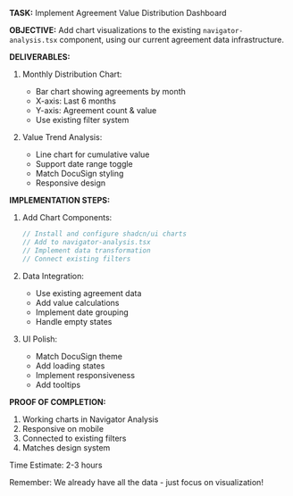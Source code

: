 **TASK:** Implement Agreement Value Distribution Dashboard

**OBJECTIVE:** Add chart visualizations to the existing `navigator-analysis.tsx` component, using our current agreement data infrastructure.

**DELIVERABLES:**

1. Monthly Distribution Chart:
   - Bar chart showing agreements by month
   - X-axis: Last 6 months
   - Y-axis: Agreement count & value
   - Use existing filter system

2. Value Trend Analysis:
   - Line chart for cumulative value
   - Support date range toggle
   - Match DocuSign styling
   - Responsive design

**IMPLEMENTATION STEPS:**

1. Add Chart Components:
   ```typescript
   // Install and configure shadcn/ui charts
   // Add to navigator-analysis.tsx
   // Implement data transformation
   // Connect existing filters
   ```

2. Data Integration:
   - Use existing agreement data
   - Add value calculations
   - Implement date grouping
   - Handle empty states

3. UI Polish:
   - Match DocuSign theme
   - Add loading states
   - Implement responsiveness
   - Add tooltips

**PROOF OF COMPLETION:**

1. Working charts in Navigator Analysis
2. Responsive on mobile
3. Connected to existing filters
4. Matches design system

Time Estimate: 2-3 hours

Remember: We already have all the data - just focus on visualization! 
